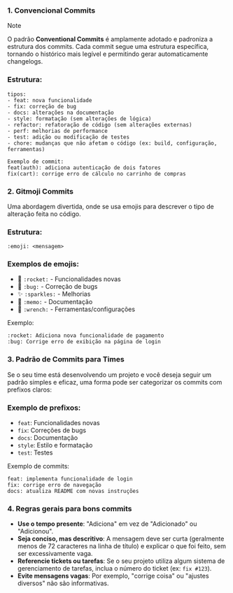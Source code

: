 ### 1. **Convencional Commits**

> [!NOTE]
> O padrão **Conventional Commits** é amplamente adotado e padroniza a estrutura dos commits. Cada commit segue uma estrutura específica, tornando o histórico mais legível e permitindo gerar automaticamente changelogs.

### Estrutura:

```
tipos:
- feat: nova funcionalidade
- fix: correção de bug
- docs: alterações na documentação
- style: formatação (sem alterações de lógica)
- refactor: refatoração de código (sem alterações externas)
- perf: melhorias de performance
- test: adição ou modificação de testes
- chore: mudanças que não afetam o código (ex: build, configuração, ferramentas)

Exemplo de commit:
feat(auth): adiciona autenticação de dois fatores
fix(cart): corrige erro de cálculo no carrinho de compras

```

### 2. **Gitmoji Commits**

Uma abordagem divertida, onde se usa emojis para descrever o tipo de alteração feita no código.

### Estrutura:

```
:emoji: <mensagem>
```

### Exemplos de emojis:

- 🚀 `:rocket:` - Funcionalidades novas
- 🐛 `:bug:` - Correção de bugs
- ✨ `:sparkles:` - Melhorias
- 📝 `:memo:` - Documentação
- 🔧 `:wrench:` - Ferramentas/configurações

Exemplo:

```
:rocket: Adiciona nova funcionalidade de pagamento
:bug: Corrige erro de exibição na página de login
```

### 3. **Padrão de Commits para Times**

Se o seu time está desenvolvendo um projeto e você deseja seguir um padrão simples e eficaz, uma forma pode ser categorizar os commits com prefixos claros:

### Exemplo de prefixos:

- `feat`: Funcionalidades novas
- `fix`: Correções de bugs
- `docs`: Documentação
- `style`: Estilo e formatação
- `test`: Testes

Exemplo de commits:

```
feat: implementa funcionalidade de login
fix: corrige erro de navegação
docs: atualiza README com novas instruções
```

### 4. **Regras gerais para bons commits**

- **Use o tempo presente**: "Adiciona" em vez de "Adicionado" ou "Adicionou".
- **Seja conciso, mas descritivo**: A mensagem deve ser curta (geralmente menos de 72 caracteres na linha de título) e explicar o que foi feito, sem ser excessivamente vaga.
- **Referencie tickets ou tarefas**: Se o seu projeto utiliza algum sistema de gerenciamento de tarefas, inclua o número do ticket (ex: `fix #123`).
- **Evite mensagens vagas**: Por exemplo, "corrige coisa" ou "ajustes diversos" não são informativas.